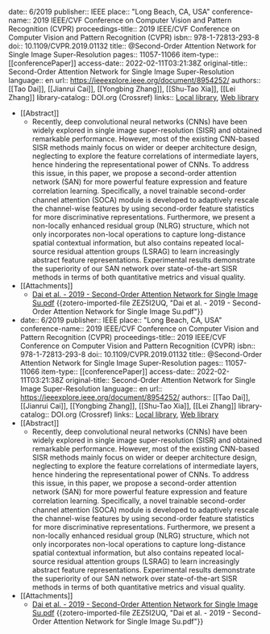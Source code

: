 date:: 6/2019
publisher:: IEEE
place:: "Long Beach, CA, USA"
conference-name:: 2019 IEEE/CVF Conference on Computer Vision and Pattern Recognition (CVPR)
proceedings-title:: 2019 IEEE/CVF Conference on Computer Vision and Pattern Recognition (CVPR)
isbn:: 978-1-72813-293-8
doi:: 10.1109/CVPR.2019.01132
title:: @Second-Order Attention Network for Single Image Super-Resolution
pages:: 11057-11066
item-type:: [[conferencePaper]]
access-date:: 2022-02-11T03:21:38Z
original-title:: Second-Order Attention Network for Single Image Super-Resolution
language:: en
url:: https://ieeexplore.ieee.org/document/8954252/
authors:: [[Tao Dai]], [[Jianrui Cai]], [[Yongbing Zhang]], [[Shu-Tao Xia]], [[Lei Zhang]]
library-catalog:: DOI.org (Crossref)
links:: [Local library](zotero://select/library/items/HKTUUUWC), [Web library](https://www.zotero.org/users/9063164/items/HKTUUUWC)
- [[Abstract]]
	- Recently, deep convolutional neural networks (CNNs) have been widely explored in single image super-resolution (SISR) and obtained remarkable performance. However, most of the existing CNN-based SISR methods mainly focus on wider or deeper architecture design, neglecting to explore the feature correlations of intermediate layers, hence hindering the representational power of CNNs. To address this issue, in this paper, we propose a second-order attention network (SAN) for more powerful feature expression and feature correlation learning. Speciﬁcally, a novel trainable second-order channel attention (SOCA) module is developed to adaptively rescale the channel-wise features by using second-order feature statistics for more discriminative representations. Furthermore, we present a non-locally enhanced residual group (NLRG) structure, which not only incorporates non-local operations to capture long-distance spatial contextual information, but also contains repeated local-source residual attention groups (LSRAG) to learn increasingly abstract feature representations. Experimental results demonstrate the superiority of our SAN network over state-of-the-art SISR methods in terms of both quantitative metrics and visual quality.
- [[Attachments]]
	- [Dai et al. - 2019 - Second-Order Attention Network for Single Image Su.pdf](https://openaccess.thecvf.com/content_CVPR_2019/papers/Dai_Second-Order_Attention_Network_for_Single_Image_Super-Resolution_CVPR_2019_paper.pdf) {{zotero-imported-file ZEZ5I2UQ, "Dai et al. - 2019 - Second-Order Attention Network for Single Image Su.pdf"}}
- date:: 6/2019
  publisher:: IEEE
  place:: "Long Beach, CA, USA"
  conference-name:: 2019 IEEE/CVF Conference on Computer Vision and Pattern Recognition (CVPR)
  proceedings-title:: 2019 IEEE/CVF Conference on Computer Vision and Pattern Recognition (CVPR)
  isbn:: 978-1-72813-293-8
  doi:: 10.1109/CVPR.2019.01132
  title:: @Second-Order Attention Network for Single Image Super-Resolution
  pages:: 11057-11066
  item-type:: [[conferencePaper]]
  access-date:: 2022-02-11T03:21:38Z
  original-title:: Second-Order Attention Network for Single Image Super-Resolution
  language:: en
  url:: https://ieeexplore.ieee.org/document/8954252/
  authors:: [[Tao Dai]], [[Jianrui Cai]], [[Yongbing Zhang]], [[Shu-Tao Xia]], [[Lei Zhang]]
  library-catalog:: DOI.org (Crossref)
  links:: [Local library](zotero://select/library/items/HKTUUUWC), [Web library](https://www.zotero.org/users/9063164/items/HKTUUUWC)
- [[Abstract]]
	- Recently, deep convolutional neural networks (CNNs) have been widely explored in single image super-resolution (SISR) and obtained remarkable performance. However, most of the existing CNN-based SISR methods mainly focus on wider or deeper architecture design, neglecting to explore the feature correlations of intermediate layers, hence hindering the representational power of CNNs. To address this issue, in this paper, we propose a second-order attention network (SAN) for more powerful feature expression and feature correlation learning. Speciﬁcally, a novel trainable second-order channel attention (SOCA) module is developed to adaptively rescale the channel-wise features by using second-order feature statistics for more discriminative representations. Furthermore, we present a non-locally enhanced residual group (NLRG) structure, which not only incorporates non-local operations to capture long-distance spatial contextual information, but also contains repeated local-source residual attention groups (LSRAG) to learn increasingly abstract feature representations. Experimental results demonstrate the superiority of our SAN network over state-of-the-art SISR methods in terms of both quantitative metrics and visual quality.
- [[Attachments]]
	- [Dai et al. - 2019 - Second-Order Attention Network for Single Image Su.pdf](https://openaccess.thecvf.com/content_CVPR_2019/papers/Dai_Second-Order_Attention_Network_for_Single_Image_Super-Resolution_CVPR_2019_paper.pdf) {{zotero-imported-file ZEZ5I2UQ, "Dai et al. - 2019 - Second-Order Attention Network for Single Image Su.pdf"}}